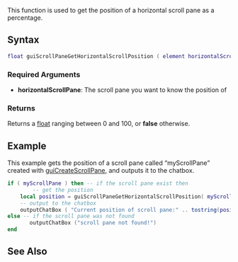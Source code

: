 This function is used to get the position of a horizontal scroll pane as a percentage.

Syntax
------

``` lua
float guiScrollPaneGetHorizontalScrollPosition ( element horizontalScrollPane )
```

### Required Arguments

-   **horizontalScrollPane**: The scroll pane you want to know the position of

### Returns

Returns a [float](/float.md "wikilink") ranging between 0 and 100, or **false** otherwise.

Example
-------

This example gets the position of a scroll pane called “myScrollPane” created with [guiCreateScrollPane](/guiCreateScrollPane.md "wikilink"), and outputs it to the chatbox.

``` lua
if ( myScrollPane ) then -- if the scroll pane exist then
        -- get the position
    local position = guiScrollPaneGetHorizontalScrollPosition( myScrollPane )
    -- output to the chatbox
    outputChatBox ( "Current position of scroll pane:" .. tostring(position) .. "%" )
else -- if the scroll pane was not found
       outputChatBox ("scroll pane not found!")
end
```

See Also
--------
